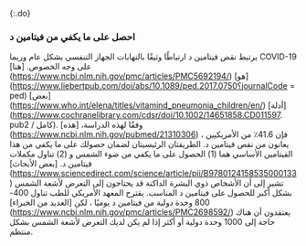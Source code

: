 {:.do} 
 
 ### احصل على ما يكفي من فيتامين د 

 يرتبط نقص فيتامين د ارتباطًا وثيقًا بالتهابات الجهاز التنفسي بشكل عام وربما COVID-19 على وجه الخصوص. 
 [هنا] (https://www.ncbi.nlm.nih.gov/pmc/articles/PMC5692194/) [هو] (https://www.liebertpub.com/doi/abs/10.1089/ped.2017.0750؟journalCode = ped) [بعض] (https://www.who.int/elena/titles/vitamind_pneumonia_children/en/) [أدلة] (https://www.cochranelibrary.com/cdsr/doi/10.1002/14651858.CD011597. pub2 / كامل). 
 وفقًا لهذه الدراسة، [هذه] (https://www.ncbi.nlm.nih.gov/pubmed/21310306) ، فإن 41.6٪ من الأمريكيين يعانون من نقص فيتامين د. 
 الطريقتان الرئيسيتان لضمان حصولك على ما يكفي من هذا الفيتامين الأساسي هما (1) الحصول على ما يكفي من ضوء الشمس و (2) تناول مكملات فيتامين د. 
 [بعض الأبحاث] (https://www.sciencedirect.com/science/article/pii/B9780124158535000133) تشير إلى أن الأشخاص ذوي البشرة الداكنة قد يحتاجون إلى التعرض لأشعة الشمس بشكل أكبر للحصول على فيتامين د المناسب. 
 يقترح المعهد الأمريكي للطب تناول 400-800 وحدة دولية من فيتامين د يوميًا ، لكن [العديد من الخبراء] (https://www.ncbi.nlm.nih.gov/pmc/articles/PMC2698592/) يعتقدون أن هناك حاجة إلى 1000 وحدة دولية أو أكثر إذا لم يكن لديك التعرض لأشعة الشمس بشكل منتظم.
